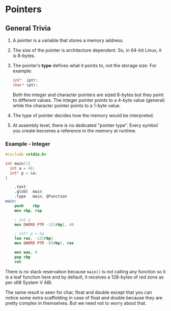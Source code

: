 # Pointers

## General Trivia

1. A pointer is a variable that stores a memory address.
2. The size of the pointer is architecture dependent. So, in 64-bit Linux, it is 8-bytes.
3.  The pointer’s **type** defines what it points to, not the storage size. For example:

    ```c
    int*  iptr;
    char* cptr;
    ```

    Both the integer and character pointers are sized 8-bytes but they point to different values. The integer pointer points to a 4-byte value (general) while the character pointer points to a 1-byte value.
4. The type of pointer decides how the memory would be interpreted.
5. At assembly level, there is no dedicated "pointer type". Every symbol you create becomes a reference in the memory at runtime.

### Example - Integer

```c
#include <stdio.h>

int main(){
  int a = 48;
  int* p = &a;
}
```

```nasm
	.text
	.globl	main
	.type	main, @function
main:
	push	rbp
	mov	rbp, rsp

	; int a
	mov	DWORD PTR -12[rbp], 48

	; int* p = &a
	lea	rax, -12[rbp]
	mov	QWORD PTR -8[rbp], rax

	mov	eax, 0
	pop	rbp
	ret
```

There is no stack reservation because `main()` is not calling any function so it is a leaf function here and by default, it receives a 128-bytes of red zone as per x68 System V ABI.

The same result is seen for char, float and double except that you can notice some extra scaffolding in case of float and double because they are pretty complex in themselves. But we need not to worry about that.
